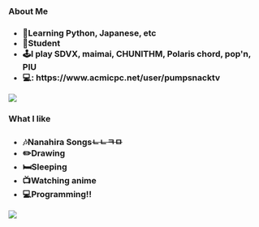 <h3>About Me<h3>
<ul>
  <li>📖Learning Python, Japanese, etc</li>
  <li>‍🏫Student</li>
  <li>🕹️I play SDVX, maimai, CHUNITHM, Polaris chord, pop'n, PIU</li>
  <li>💻: https://www.acmicpc.net/user/pumpsnacktv</li>
</ul>

<img src="http://mazassumnida.wtf/api/v2/generate_badge?boj=pumpsnacktv"/>
<h3>What I like<h3>
<ul>
  <li>🎶Nanahira Songs<del>ㄴㄴㅋㅁ</del> </li>
  <li>✏️Drawing</li>
  <li>🛏️Sleeping</li>
  <li>📺Watching anime</li>
  <li>💻Programming!!</li>
</ul>
<img src="https://github.com/user-attachments/assets/36d89b77-c356-4a2c-b4d0-ffd195bd5d8e"/>

